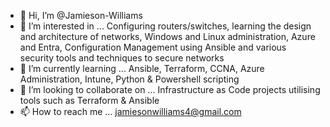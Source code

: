 - 👋 Hi, I’m @Jamieson-Williams
- 👀 I’m interested in ... Configuring routers/switches, learning the design and architecture of networks, Windows and Linux administration, Azure and Entra, Configuration Management using Ansible and various security tools and techniques to secure networks
- 🌱 I’m currently learning ... Ansible, Terraform, CCNA, Azure Administration, Intune, Python & Powershell scripting
- 💞️ I’m looking to collaborate on ... Infrastructure as Code projects utilising tools such as Terraform & Ansible
- 📫 How to reach me ... jamiesonwilliams4@gmail.com

<!---
Jamieson-Williams/Jamieson-Williams is a ✨ special ✨ repository because its `README.md` (this file) appears on your GitHub profile.
You can click the Preview link to take a look at your changes.
--->
